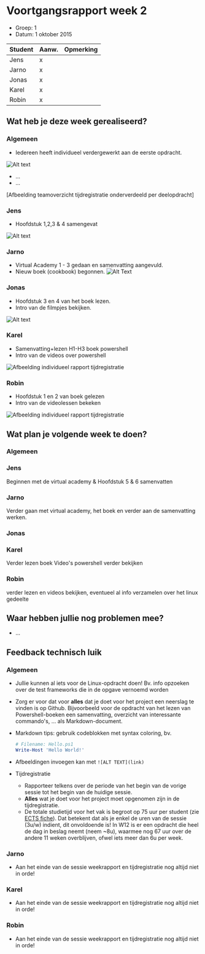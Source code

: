 # Voortgangsrapport week 2

* Groep: 1
* Datum: 1 oktober 2015

| Student  | Aanw. | Opmerking |
| :---     | :---  | :---      |
| Jens |  x   |           |
| Jarno |  x  |           |
| Jonas |  x  |           |
| Karel |  x  |           |
| Robin |  x  |           |

## Wat heb je deze week gerealiseerd?

### Algemeen

* Iedereen heeft individueel verdergewerkt aan de eerste opdracht. 

![Alt text](http://i.imgur.com/aYG51i4.png)

* ...
* ...

[Afbeelding teamoverzicht tijdregistratie onderverdeeld per deelopdracht]

### Jens

* Hoofdstuk 1,2,3 & 4 samengevat

![Alt text](http://i.imgur.com/pdZLy5z.png)


### Jarno

* Virtual Academy 1 - 3 gedaan en samenvatting aangevuld.
* Nieuw boek (cookbook) begonnen.
![Alt Text](http://i.imgur.com/nd5rykv.png)

### Jonas

* Hoofdstuk 3 en 4 van het boek lezen. 
* Intro van de filmpjes bekijken. 

![Alt text](http://i.imgur.com/f9Y4puG.png)

### Karel

* Samenvatting+lezen H1-H3 boek powershell
* Intro van de videos over powershell

![Afbeelding individueel rapport tijdregistratie](http://i.imgur.com/uAiMI3d.jpg)

### Robin

* Hoofdstuk 1 en 2 van boek gelezen
* Intro van de videolessen bekeken

![Afbeelding individueel rapport tijdregistratie](https://i.gyazo.com/aa12304495d5bf2712c07db5aa0ae691.png)


## Wat plan je volgende week te doen?

### Algemeen
### Jens
Beginnen met de virtual academy & Hoofdstuk 5 & 6 samenvatten
### Jarno
Verder gaan met virtual academy, het boek en verder aan de samenvatting werken.
### Jonas
### Karel
Verder lezen boek
Video's powershell verder bekijken
### Robin
verder lezen en videos bekijken, eventueel al info verzamelen over het linux gedeelte


## Waar hebben jullie nog problemen mee?

* ...

## Feedback technisch luik

### Algemeen

- Jullie kunnen al iets voor de Linux-opdracht doen! Bv. info opzoeken over de test frameworks die in de opgave vernoemd worden
- Zorg er voor dat voor **alles** dat je doet voor het project een neerslag te vinden is op Github. Bijvoorbeeld voor de opdracht van het lezen van Powershell-boeken een samenvatting, overzicht van interessante commando's, ... als Markdown-document.
- Markdown tips: gebruik codeblokken met syntax coloring, bv.

    ```PowerShell
    # Filename: Hello.ps1
    Write-Host 'Hello World!'
    ```
- Afbeeldingen invoegen kan met `![ALT TEXT](link)`
- Tijdregistratie 
    - Rapporteer telkens over de periode van het begin van de vorige sessie tot het begin van de huidige sessie.
    - **Alles** wat je doet voor het project moet opgenomen zijn in de tijdregistratie.
    - De totale studietijd voor het vak is begroot op 75 uur per student (zie [ECTS fiche](https://bamaflexweb.hogent.be/BMFUIDetailxOLOD.aspx?a=68558&b=5&c=1)). Dat betekent dat als je enkel de uren van de sessie (3u/w) indient, dit onvoldoende is! In W12 is er een opdracht die heel de dag in beslag neemt (neem ~8u), waarmee nog 67 uur over de andere 11 weken overblijven, ofwel iets meer dan 6u per week.

### Jarno

- Aan het einde van de sessie weekrapport en tijdregistratie nog altijd niet in orde!

### Karel

- Aan het einde van de sessie weekrapport en tijdregistratie nog altijd niet in orde!

### Robin

- Aan het einde van de sessie weekrapport en tijdregistratie nog altijd niet in orde!
